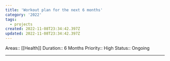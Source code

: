 ```yaml
---
title: 'Workout plan for the next 6 months'
category: '2022'
tags:
  - projects
created: 2022-11-08T23:34:42.397Z
updated: 2022-11-08T23:34:42.397Z
---
```


Areas:: [[Health]]
Duration:: 6 Months
Priority:: High
Status:: Ongoing

---
